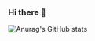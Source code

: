 ### Hi there 👋
<!-- ![Anurag's GitHub stats](https://github-readme-stats.vercel.app/api?username=silent10z&hide=contribs,prs) -->

![Anurag's GitHub stats](https://github-readme-stats.vercel.app/api?username=silent10z&show_icons=true&theme=radical)
<!--
**silent10z/silent10z** is a ✨ _special_ ✨ repository because its `README.md` (this file) appears on your GitHub profile.

Here are some ideas to get you started:

- 🔭 I’m currently working on ...
- 🌱 I’m currently learning ...
- 👯 I’m looking to collaborate on ...
- 🤔 I’m looking for help with ...
- 💬 Ask me about ...
- 📫 How to reach me: ...
- 😄 Pronouns: ...
- ⚡ Fun fact: ...
-->
